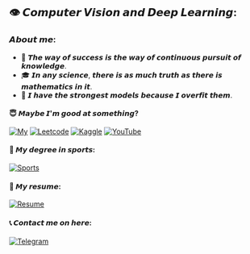 ## 👁️ 𝘾𝙤𝙢𝙥𝙪𝙩𝙚𝙧 𝙑𝙞𝙨𝙞𝙤𝙣 𝙖𝙣𝙙 𝘿𝙚𝙚𝙥 𝙇𝙚𝙖𝙧𝙣𝙞𝙣𝙜:

### 𝘼𝙗𝙤𝙪𝙩 𝙢𝙚:
- 🥇 𝙏𝙝𝙚 𝙬𝙖𝙮 𝙤𝙛 𝙨𝙪𝙘𝙘𝙚𝙨𝙨 𝙞𝙨 𝙩𝙝𝙚 𝙬𝙖𝙮 𝙤𝙛 𝙘𝙤𝙣𝙩𝙞𝙣𝙪𝙤𝙪𝙨 𝙥𝙪𝙧𝙨𝙪𝙞𝙩 𝙤𝙛 𝙠𝙣𝙤𝙬𝙡𝙚𝙙𝙜𝙚.
- 🎓 𝙄𝙣 𝙖𝙣𝙮 𝙨𝙘𝙞𝙚𝙣𝙘𝙚, 𝙩𝙝𝙚𝙧𝙚 𝙞𝙨 𝙖𝙨 𝙢𝙪𝙘𝙝 𝙩𝙧𝙪𝙩𝙝 𝙖𝙨 𝙩𝙝𝙚𝙧𝙚 𝙞𝙨 𝙢𝙖𝙩𝙝𝙚𝙢𝙖𝙩𝙞𝙘𝙨 𝙞𝙣 𝙞𝙩. 
- 🤣 𝙄 𝙝𝙖𝙫𝙚 𝙩𝙝𝙚 𝙨𝙩𝙧𝙤𝙣𝙜𝙚𝙨𝙩 𝙢𝙤𝙙𝙚𝙡𝙨 𝙗𝙚𝙘𝙖𝙪𝙨𝙚 𝙄 𝙤𝙫𝙚𝙧𝙛𝙞𝙩 𝙩𝙝𝙚𝙢.

#### 😇 𝙈𝙖𝙮𝙗𝙚 𝙄'𝙢 𝙜𝙤𝙤𝙙 𝙖𝙩 𝙨𝙤𝙢𝙚𝙩𝙝𝙞𝙣𝙜?

<p> 
    <a href="https://github.com/Antonoof/my-certificates" target="_blank"><img alt="My"
        src="https://avatars.mds.yandex.net/i?id=532e83dedead9a557a9545b95a974febc909d1da-12422696-images-thumbs&n=13?style=for-the-badge&logo=x&logoColor=white"/></a>
    <a href="https://leetcode.com/u/antonoof/" target="_blank"><img alt="Leetcode"
        src="https://avatars.mds.yandex.net/i?id=d781de073bf18743a6ecadff79ce83f1db043d01-5466667-images-thumbs&n=13?style=for-the-badge&logo=gmail&logoColor=white"/></a>
    <a href="https://www.kaggle.com/antonoof" target="_blank"><img alt="Kaggle"
        src="https://avatars.mds.yandex.net/i?id=f1566b1b80e2c9f645d26ec2c359e6be_l-9989050-images-thumbs&n=13?style=for-the-badge&logo=x&logoColor=white"/></a>
    <a href="https://www.youtube.com/@Antonoof" target="_blank"><img alt="YouTube"
        src="https://avatars.mds.yandex.net/i?id=5d4d8e50701703ce250f79b4f41043dd372c8d8f-5234681-images-thumbs&n=13?style=for-the-badge&logo=discord&logoColor=white"/></a>
</p>

#### 💪 𝙈𝙮 𝙙𝙚𝙜𝙧𝙚𝙚 𝙞𝙣 𝙨𝙥𝙤𝙧𝙩𝙨:

<p>
    <a href="https://msrfinfo.ru/people/112512" target="_blank"><img alt="Sports"
        src="https://www.forum-koszalin.pl/fileadmin/user_upload/CENTERS/FOK/Shops/Logo/Mastersport.png?style=for-the-badge&logo=gmail&logoColor=white"/></a>
</p>

#### 📑 𝙈𝙮 𝙧𝙚𝙨𝙪𝙢𝙚:

<p>
    <a href="https://msrfinfo.ru/people/112512" target="_blank"><img alt="Resume"
        src="https://avatars.mds.yandex.net/i?id=05c7cb708f3ec6a8096d1f59f49a06d8_sr-5279184-images-thumbs&n=13?style=for-the-badge&logo=gmail&logoColor=white"/></a>
</p>

#### 📞 𝘾𝙤𝙣𝙩𝙖𝙘𝙩 𝙢𝙚 𝙤𝙣 𝙝𝙚𝙧𝙚:

<p>
    <a href="https://t.me/Tem04kant" target="_blank"><img alt="Telegram"
        src="https://img.shields.io/badge/Telegram-26A5E4?style=for-the-badge&logo=telegram&logoColor=white"/></a>
</p>
